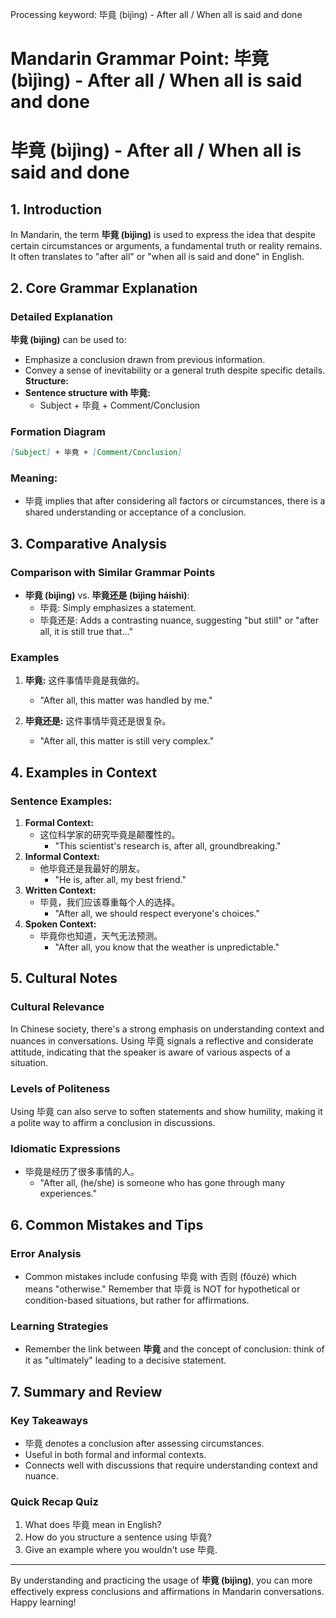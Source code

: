 Processing keyword: 毕竟 (bìjìng) - After all / When all is said and done
# Mandarin Grammar Point: 毕竟 (bìjìng) - After all / When all is said and done
# 毕竟 (bìjìng) - After all / When all is said and done
## 1. Introduction
In Mandarin, the term **毕竟 (bìjìng)** is used to express the idea that despite certain circumstances or arguments, a fundamental truth or reality remains. It often translates to "after all" or "when all is said and done" in English.
## 2. Core Grammar Explanation
### Detailed Explanation
**毕竟 (bìjìng)** can be used to:
- Emphasize a conclusion drawn from previous information.
- Convey a sense of inevitability or a general truth despite specific details.
**Structure:**
- **Sentence structure with 毕竟:**
  - Subject + 毕竟 + Comment/Conclusion
### Formation Diagram
```markdown
[Subject] + 毕竟 + [Comment/Conclusion]
```
### Meaning:
- 毕竟 implies that after considering all factors or circumstances, there is a shared understanding or acceptance of a conclusion.
## 3. Comparative Analysis
### Comparison with Similar Grammar Points
- **毕竟 (bìjìng)** vs. **毕竟还是 (bìjìng háishì)**:
  - 毕竟: Simply emphasizes a statement.
  - 毕竟还是: Adds a contrasting nuance, suggesting "but still" or "after all, it is still true that…"
### Examples
1. **毕竟:** 这件事情毕竟是我做的。
   - "After all, this matter was handled by me."
   
2. **毕竟还是:** 这件事情毕竟还是很复杂。
   - "After all, this matter is still very complex."
## 4. Examples in Context
### Sentence Examples:
1. **Formal Context:** 
   - 这位科学家的研究毕竟是颠覆性的。
     - "This scientist's research is, after all, groundbreaking."
2. **Informal Context:** 
   - 他毕竟还是我最好的朋友。
     - "He is, after all, my best friend."
3. **Written Context:**
   - 毕竟，我们应该尊重每个人的选择。
     - "After all, we should respect everyone's choices."
4. **Spoken Context:**
   - 毕竟你也知道，天气无法预测。
     - "After all, you know that the weather is unpredictable."
## 5. Cultural Notes
### Cultural Relevance
In Chinese society, there's a strong emphasis on understanding context and nuances in conversations. Using 毕竟 signals a reflective and considerate attitude, indicating that the speaker is aware of various aspects of a situation.
### Levels of Politeness
Using 毕竟 can also serve to soften statements and show humility, making it a polite way to affirm a conclusion in discussions.
### Idiomatic Expressions
- 毕竟是经历了很多事情的人。
  - "After all, (he/she) is someone who has gone through many experiences."
## 6. Common Mistakes and Tips
### Error Analysis
- Common mistakes include confusing 毕竟 with 否则 (fǒuzé) which means "otherwise." Remember that 毕竟 is NOT for hypothetical or condition-based situations, but rather for affirmations.
### Learning Strategies
- Remember the link between **毕竟** and the concept of conclusion: think of it as "ultimately" leading to a decisive statement.
  
## 7. Summary and Review
### Key Takeaways
- 毕竟 denotes a conclusion after assessing circumstances.
- Useful in both formal and informal contexts.
- Connects well with discussions that require understanding context and nuance.
### Quick Recap Quiz
1. What does 毕竟 mean in English?
2. How do you structure a sentence using 毕竟?
3. Give an example where you wouldn't use 毕竟.
---
By understanding and practicing the usage of **毕竟 (bìjìng)**, you can more effectively express conclusions and affirmations in Mandarin conversations. Happy learning!
